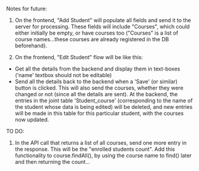 Notes for future:

1) On the frontend, "Add Student" will populate all fields and send it to the server for processing. These fields will include "Courses", which could either initially be empty, or have courses too ("Courses" is a list of course names...these courses are already registered in the DB beforehand).

2) On the frontend, "Edit Student" flow will be like this:
  - Get all the details from the backend and display them in text-boxes ('name' textbox should not be editable)
  - Send all the details back to the backend when a 'Save' (or similar) button is clicked. This will also send the courses, whether they were changed or not (since all the details are sent). At the backend, the entries in the joint table 'Student_course' (corresponding to the name of the student whose data is being edited) will be deleted, and new entries will be made in this table for this particular student, with the courses now updated.

TO DO:
1) In the API call that returns a list of all courses, send one more entry in the response. This will be the "enrolled students count". Add this functionality to course.findAll(), by using the course name to find() later and then returning the count...
